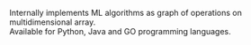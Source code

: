 Internally implements ML algorithms as graph of operations on multidimensional array.  
Available for Python, Java and GO programming languages.  
